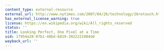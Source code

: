 ```yaml
---
content_type: external-resource
external_url: http://www.nytimes.com/2007/04/26/technology/26retouch.html
has_external_license_warning: true
license: https://en.wikipedia.org/wiki/All_rights_reserved
status: ''
title: Looking Perfect, One Pixel at a Time
uid: 17954a28-07b1-48bd-b819-3922221004dd
wayback_url: ''
---
```

